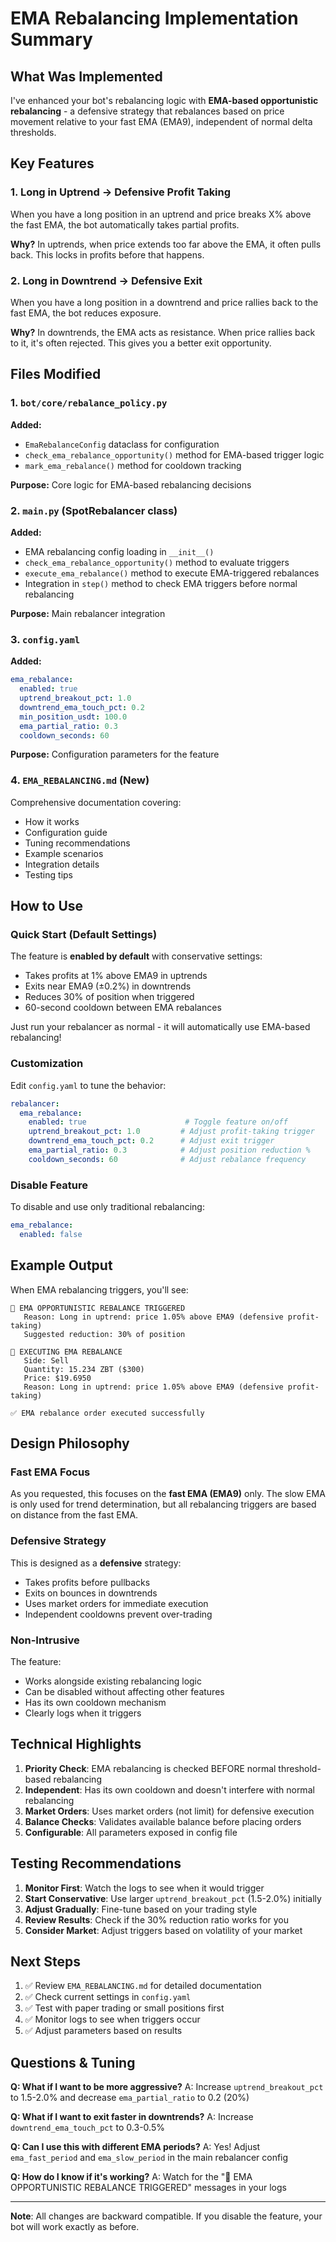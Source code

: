 # EMA Rebalancing Implementation Summary

## What Was Implemented

I've enhanced your bot's rebalancing logic with **EMA-based opportunistic rebalancing** - a defensive strategy that rebalances based on price movement relative to your fast EMA (EMA9), independent of normal delta thresholds.

## Key Features

### 1. **Long in Uptrend → Defensive Profit Taking**
When you have a long position in an uptrend and price breaks X% above the fast EMA, the bot automatically takes partial profits.

**Why?** In uptrends, when price extends too far above the EMA, it often pulls back. This locks in profits before that happens.

### 2. **Long in Downtrend → Defensive Exit**
When you have a long position in a downtrend and price rallies back to the fast EMA, the bot reduces exposure.

**Why?** In downtrends, the EMA acts as resistance. When price rallies back to it, it's often rejected. This gives you a better exit opportunity.

## Files Modified

### 1. `bot/core/rebalance_policy.py`
**Added:**
- `EmaRebalanceConfig` dataclass for configuration
- `check_ema_rebalance_opportunity()` method for EMA-based trigger logic
- `mark_ema_rebalance()` method for cooldown tracking

**Purpose:** Core logic for EMA-based rebalancing decisions

### 2. `main.py` (SpotRebalancer class)
**Added:**
- EMA rebalancing config loading in `__init__()`
- `check_ema_rebalance_opportunity()` method to evaluate triggers
- `execute_ema_rebalance()` method to execute EMA-triggered rebalances
- Integration in `step()` method to check EMA triggers before normal rebalancing

**Purpose:** Main rebalancer integration

### 3. `config.yaml`
**Added:**
```yaml
ema_rebalance:
  enabled: true
  uptrend_breakout_pct: 1.0
  downtrend_ema_touch_pct: 0.2
  min_position_usdt: 100.0
  ema_partial_ratio: 0.3
  cooldown_seconds: 60
```

**Purpose:** Configuration parameters for the feature

### 4. `EMA_REBALANCING.md` (New)
Comprehensive documentation covering:
- How it works
- Configuration guide
- Tuning recommendations
- Example scenarios
- Integration details
- Testing tips

## How to Use

### Quick Start (Default Settings)

The feature is **enabled by default** with conservative settings:
- Takes profits at 1% above EMA9 in uptrends
- Exits near EMA9 (±0.2%) in downtrends
- Reduces 30% of position when triggered
- 60-second cooldown between EMA rebalances

Just run your rebalancer as normal - it will automatically use EMA-based rebalancing!

### Customization

Edit `config.yaml` to tune the behavior:

```yaml
rebalancer:
  ema_rebalance:
    enabled: true                      # Toggle feature on/off
    uptrend_breakout_pct: 1.0         # Adjust profit-taking trigger
    downtrend_ema_touch_pct: 0.2      # Adjust exit trigger
    ema_partial_ratio: 0.3            # Adjust position reduction %
    cooldown_seconds: 60              # Adjust rebalance frequency
```

### Disable Feature

To disable and use only traditional rebalancing:

```yaml
ema_rebalance:
  enabled: false
```

## Example Output

When EMA rebalancing triggers, you'll see:

```
🎯 EMA OPPORTUNISTIC REBALANCE TRIGGERED
   Reason: Long in uptrend: price 1.05% above EMA9 (defensive profit-taking)
   Suggested reduction: 30% of position

🎯 EXECUTING EMA REBALANCE
   Side: Sell
   Quantity: 15.234 ZBT ($300)
   Price: $19.6950
   Reason: Long in uptrend: price 1.05% above EMA9 (defensive profit-taking)

✅ EMA rebalance order executed successfully
```

## Design Philosophy

### Fast EMA Focus
As you requested, this focuses on the **fast EMA (EMA9)** only. The slow EMA is only used for trend determination, but all rebalancing triggers are based on distance from the fast EMA.

### Defensive Strategy
This is designed as a **defensive** strategy:
- Takes profits before pullbacks
- Exits on bounces in downtrends
- Uses market orders for immediate execution
- Independent cooldowns prevent over-trading

### Non-Intrusive
The feature:
- Works alongside existing rebalancing logic
- Can be disabled without affecting other features
- Has its own cooldown mechanism
- Clearly logs when it triggers

## Technical Highlights

1. **Priority Check**: EMA rebalancing is checked BEFORE normal threshold-based rebalancing
2. **Independent**: Has its own cooldown and doesn't interfere with normal rebalancing
3. **Market Orders**: Uses market orders (not limit) for defensive execution
4. **Balance Checks**: Validates available balance before placing orders
5. **Configurable**: All parameters exposed in config file

## Testing Recommendations

1. **Monitor First**: Watch the logs to see when it would trigger
2. **Start Conservative**: Use larger `uptrend_breakout_pct` (1.5-2.0%) initially
3. **Adjust Gradually**: Fine-tune based on your trading style
4. **Review Results**: Check if the 30% reduction ratio works for you
5. **Consider Market**: Adjust triggers based on volatility of your market

## Next Steps

1. ✅ Review `EMA_REBALANCING.md` for detailed documentation
2. ✅ Check current settings in `config.yaml`
3. ✅ Test with paper trading or small positions first
4. ✅ Monitor logs to see when triggers occur
5. ✅ Adjust parameters based on results

## Questions & Tuning

**Q: What if I want to be more aggressive?**
A: Increase `uptrend_breakout_pct` to 1.5-2.0% and decrease `ema_partial_ratio` to 0.2 (20%)

**Q: What if I want to exit faster in downtrends?**
A: Increase `downtrend_ema_touch_pct` to 0.3-0.5%

**Q: Can I use this with different EMA periods?**
A: Yes! Adjust `ema_fast_period` and `ema_slow_period` in the main rebalancer config

**Q: How do I know if it's working?**
A: Watch for the "🎯 EMA OPPORTUNISTIC REBALANCE TRIGGERED" messages in your logs

---

**Note**: All changes are backward compatible. If you disable the feature, your bot will work exactly as before.

